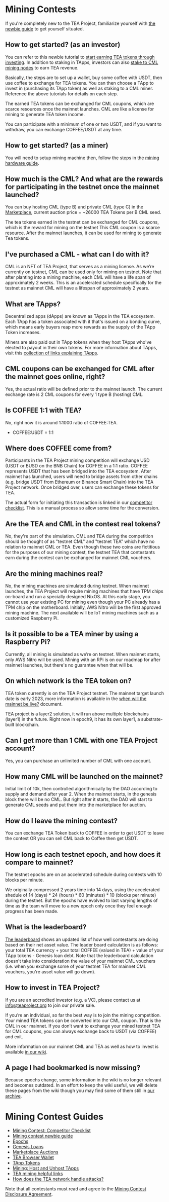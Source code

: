 # Mining Contests

If you're completely new to the TEA Project, familiarize yourself with [the newbie guide](https://github.com/tearust/teaproject/wiki/%5ENewbie-Mining-Contest-Getting-Started-Guide%5E) to get yourself situated.

## How to get started? (as an investor)

You can refer to this newbie tutorial to [start earning TEA tokens through investing](https://github.com/tearust/teaproject/wiki/Epoch-9---Stake-in-TApp-Tokens). In addition to staking in TApps, investors can also [stake to CML mining nodes](https://github.com/tearust/teaproject/wiki/Staking) to earn TEA revenue. 

Basically, the steps are to set up a wallet, buy some coffee with USDT, then use coffee to exchange for TEA tokens. You can then choose a TApp to invest in (purchasing its TApp token) as well as staking to a CML miner. Reference the above tutorials for details on each step.

The earned TEA tokens can be exchanged for CML coupons, which are scarce resources once the mainnet launches. CML are like a license for mining to generate TEA token income.

You can participate with a minimum of one or two USDT, and if you want to withdraw, you can exchange COFFEE/USDT at any time.

## How to get started? (as a miner)

You will need to setup mining machine then, follow the steps in the [mining hardware guide](https://github.com/tearust/teaproject/wiki/Mining-With-Your-Own-Hardware).

## How much is the CML? And what are the rewards for participating in the testnet once the mainnet launched?

You can buy hosting CML (type B) and private CML (type C) in the [Marketplace](https://wallet.teaproject.org/#/auction_store), current auction price = ~26000 TEA Tokens per B CML seed.

The tea tokens earned in the testnet can be exchanged for CML coupons, which is the reward for mining on the testnet
This CML coupon is a scarce resource. After the mainnet launches, it can be used for mining to generate Tea tokens.

## I've purchased a CML - what can I do with it?

CML is an NFT of TEA Project, that serves as a mining license. As we’re currently on testnet, CML can be used only for mining on testnet. 
Note that after planting into a mining machine, each CML will have a life span of approximately 2 weeks. This is an accelerated schedule specifically for the testnet as mainnet CML will have a lifespan of approximately 2 years.

## What are TApps?

Decentralized apps (dApps) are known as TApps in the TEA ecosystem. Each TApp has a token associated with it that's issued on a bonding curve, which means early buyers reap more rewards as the supply of the TApp Token increases. 

Miners are also paid out in TApp tokens when they host TApps who've elected to payout in their own tokens. For more information about TApps, visit this [collection of links explaining TApps](https://github.com/tearust/teaproject/wiki/TApps).

## CML coupons can be exchanged for CML after the mainnet goes online, right?

Yes, the actual ratio will be defined prior to the mainnet launch. The current exchange rate is 2 CML coupons for every 1 type B (hosting) CML.

## Is COFFEE 1:1 with TEA?

No, right now it is around 1:1000 ratio of COFFEE:TEA.

* COFFEE:USDT = 1:1

## Where does COFFEE come from?

Participants in the TEA Project mining competition will exchange USD (USDT or BUSD on the BNB Chain) for COFFEE in a 1:1 ratio. COFFEE represents USDT that has been bridged into the TEA ecosystem. After mainnet has launched, users will need to bridge assets from other chains (e.g. bridge USDT from Ethereum or Binance Smart Chain) into the TEA Project network. Once bridged over, users can exchange these tokens for TEA.

The actual form for initiating this transaction is linked in our [competitor checklist](https://github.com/tearust/teaproject/wiki/Mining-Contest:-Competitor-Checklist). This is a manual process so allow some time for the conversion.

## Are the TEA and CML in the contest real tokens?

No, they're part of the simulation. CML and TEA during the competition should be thought of as "testnet CML" and "testnet TEA" which have no relation to mainnet CML or TEA. Even though these two coins are fictitious for the purposes of our mining contest, the testnet TEA that contestants earn during the contest can be exchanged for mainnet CML vouchers.

## Are the mining machines real?

No, the mining machines are simulated during testnet. When mainnet launches, the TEA Project will require mining machines that have TPM chips on-board and run a specially designed NixOS. At this early stage, you cannot use your existing PC for mining even though your PC already has a TPM chip on the motherboard. Initially, AWS Nitro will be the first approved mining machine. The next available will be IoT mining machines such as a customized Raspberry Pi.

## Is it possible to be a TEA miner by using a Raspberry Pi?

Currently, all mining is simulated as we’re on testnet. When mainnet starts, only AWS Nitro will be used. Mining with an RPi is on our roadmap for after mainnet launches, but there's no guarantee when that will be.

## On which network is the TEA token on?

TEA token currently is on the TEA Project testnet. The mainnet target launch date is early 2023, more information is available in the [when will the mainnet be live?](https://github.com/tearust/teaproject/wiki/When-will-the-mainnet-be-live%3F) document.

TEA project is a layer2 solution, it will run above multiple blockchains (layer1) in the future. Right now in epoch9, it has its own layer1, a substrate-built blockchain.

## Can I get more than 1 CML with one TEA Project account?

Yes, you can purchase an unlimited number of CML with one account.

## How many CML will be launched on the mainnet?

Initial limit of 10k, then controlled algorithmically by the DAO according to supply and demand after year 2. When the mainnet starts, in the genesis block there will be no CML. But right after it starts, the DAO will start to generate CML seeds and put them into the marketplace for auction.

## How do I leave the mining contest?

You can exchange TEA Token back to COFFEE in order to get USDT to leave the contest OR you can sell CML back to Coffee then get USDT.

## How long is each testnet epoch, and how does it compare to mainnet?

The testnet epochs are on an accelerated schedule during contests with 10 blocks per minute.

We originally compressed 2 years time into 14 days, using the accelerated shedule of 14 (days) * 24 (hours) * 60 (minutes) * 10 (blocks per minute) during the testnet. But the epochs have evolved to last varying lengths of time as the team will move to a new epoch only once they feel enough progress has been made.

## What is the leaderboard?

[The leaderboard](https://wallet.teaproject.org/#/leader_board) shows an updated list of how well contestants are doing based on their net asset value. The leader board calculation is as follows:
your total TEA currency + your total COFFEE (valued in TEA) + value of your TApp tokens - Genesis loan debt. Note that the leaderboard calculation doesn't take into consideration the value of your mainnet CML vouchers (i.e. when you exchange some of your testnet TEA for mainnet CML vouchers, you're asset value will go down).

## How to invest in TEA Project?

If you are an accredited investor (e.g. a VC), please contact us at  info@teaproject.org to join our private sale.

If you’re an individual, so far the best way is to join the mining competition. Your mined TEA tokens can be converted into our CML coupon. That is the CML in our mainnet. If you don’t want to exchange your mined testnet TEA for CML coupons, you can always exchange back to USDT (via COFFEE) and exit.

More information on our mainnet CML and TEA as well as how to invest is available [in our wiki](https://github.com/tearust/teaproject/wiki/Where-to-buy-TEA-token-and-CML%3F).

## A page I had bookmarked is now missing?

Because epochs change, some information in the wiki is no longer relevant and becomes outdated. In an effort to keep the wiki useful, we will delete these pages from the wiki though you may find some of them still in [our archive](https://github.com/tearust/teaproject/issues/106).	

# Mining Contest Guides

* [Mining Contest: Competitor Checklist](https://github.com/tearust/teaproject/wiki/Mining-Contest:-Competitor-Checklist)
* [Mining contest newbie guide](https://github.com/tearust/teaproject/wiki/%5ENewbie-Mining-Contest-Getting-Started-Guide%5E)
* [Epochs](https://github.com/tearust/teaproject/wiki/Epochs)
* [Genesis Loans](https://github.com/tearust/teaproject/wiki/Genesis-TEA-Loans)
* [Marketplace Auctions](https://github.com/tearust/teaproject/wiki/Marketplace-Auctions)
* [TEA Browser Wallet](https://github.com/tearust/teaproject/wiki/TEA-Browser-Wallet)
* [TApp Tokens](https://github.com/tearust/teaproject/wiki/TApp-Token-Supply-and-Demand) 
* [Mining: Host and Unhost TApps](https://github.com/tearust/teaproject/wiki/Mining:-Host-and-Unhost-TApps)
* [TEA mining helpful links](https://github.com/tearust/teaproject/wiki/TEA-Mining)
* [How does the TEA network handle attacks?](https://github.com/tearust/teaproject/wiki/FAQ:-DDoS-or-Other-Attacks-Against-Miners)

Note that all contestants must read and agree to the [Mining Contest Disclosure Agreement](https://github.com/tearust/teaproject/wiki/Mining-Contest-Disclosure-Agreement).

